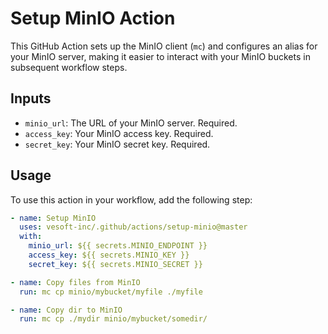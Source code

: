 # Setup MinIO Action

This GitHub Action sets up the MinIO client (`mc`) and configures an alias for your MinIO server, making it easier to interact with your MinIO buckets in subsequent workflow steps.

## Inputs

- `minio_url`: The URL of your MinIO server. Required.
- `access_key`: Your MinIO access key. Required.
- `secret_key`: Your MinIO secret key. Required.

## Usage

To use this action in your workflow, add the following step:

```yaml
- name: Setup MinIO
  uses: vesoft-inc/.github/actions/setup-minio@master
  with:
    minio_url: ${{ secrets.MINIO_ENDPOINT }}
    access_key: ${{ secrets.MINIO_KEY }}
    secret_key: ${{ secrets.MINIO_SECRET }}

- name: Copy files from MinIO
  run: mc cp minio/mybucket/myfile ./myfile

- name: Copy dir to MinIO
  run: mc cp ./mydir minio/mybucket/somedir/ 
```

